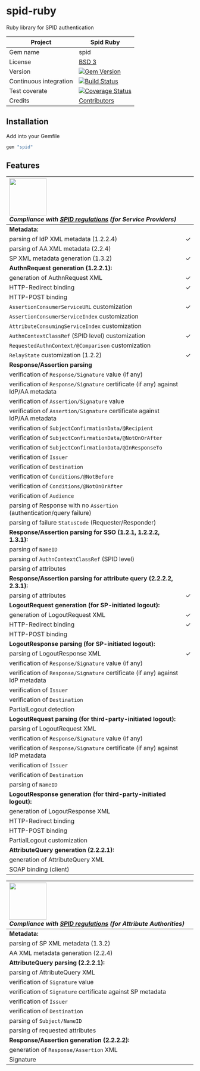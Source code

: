 # spid-ruby

Ruby library for SPID authentication


| Project                | Spid Ruby |
| ---------------------- | ------------ |
| Gem name               | spid |
| License                | [BSD 3](https://github.com/italia/spid-ruby/blob/master/LICENSE) |
| Version                | [![Gem Version](https://badge.fury.io/rb/spid.svg)](http://badge.fury.io/rb/spid) |
| Continuous integration | [![Build Status](https://secure.travis-ci.org/italia/spid-ruby.svg?branch=master)](https://travis-ci.org/italia/spid-ruby) |
| Test coverate          | [![Coverage Status](https://coveralls.io/repos/github/italia/spid-ruby/badge.svg?branch=master)](https://coveralls.io/github/italia/spid-ruby?branch=master) |
| Credits                | [Contributors](https://github.com/italia/spid-ruby/graphs/contributors) |

## Installation

Add into your Gemfile

```ruby
gem "spid"
```


## Features

|<img src="https://github.com/italia/spid-graphics/blob/master/spid-logos/spid-logo-c-lb.png?raw=true" width="100" /><br />_Compliance with [SPID regulations](http://www.agid.gov.it/sites/default/files/circolari/spid-regole_tecniche_v1.pdf) (for Service Providers)_||
|:---|:---|
|**Metadata:**||
|parsing of IdP XML metadata (1.2.2.4)|✓|
|parsing of AA XML metadata (2.2.4)||
|SP XML metadata generation (1.3.2)|✓|
|**AuthnRequest generation (1.2.2.1):**||
|generation of AuthnRequest XML|✓|
|HTTP-Redirect binding|✓|
|HTTP-POST binding||
|`AssertionConsumerServiceURL` customization|✓|
|`AssertionConsumerServiceIndex` customization||
|`AttributeConsumingServiceIndex` customization||
|`AuthnContextClassRef` (SPID level) customization|✓|
|`RequestedAuthnContext/@Comparison` customization||
|`RelayState` customization (1.2.2)|✓|
|**Response/Assertion parsing**||
|verification of `Response/Signature` value (if any)||
|verification of `Response/Signature` certificate (if any) against IdP/AA metadata||
|verification of `Assertion/Signature` value||
|verification of `Assertion/Signature` certificate against IdP/AA metadata||
|verification of `SubjectConfirmationData/@Recipient`||
|verification of `SubjectConfirmationData/@NotOnOrAfter`||
|verification of `SubjectConfirmationData/@InResponseTo`||
|verification of `Issuer`||
|verification of `Destination`||
|verification of `Conditions/@NotBefore`||
|verification of `Conditions/@NotOnOrAfter`||
|verification of `Audience`||
|parsing of Response with no `Assertion` (authentication/query failure)||
|parsing of failure `StatusCode` (Requester/Responder)||
|**Response/Assertion parsing for SSO (1.2.1, 1.2.2.2, 1.3.1):**||
|parsing of `NameID`||
|parsing of `AuthnContextClassRef` (SPID level)||
|parsing of attributes||
|**Response/Assertion parsing for attribute query (2.2.2.2, 2.3.1):**||
|parsing of attributes|✓|
|**LogoutRequest generation (for SP-initiated logout):**||
|generation of LogoutRequest XML|✓|
|HTTP-Redirect binding|✓|
|HTTP-POST binding||
|**LogoutResponse parsing (for SP-initiated logout):**||
|parsing of LogoutResponse XML|✓|
|verification of `Response/Signature` value (if any)||
|verification of `Response/Signature` certificate (if any) against IdP metadata||
|verification of `Issuer`||
|verification of `Destination`||
|PartialLogout detection||
|**LogoutRequest parsing (for third-party-initiated logout):**||
|parsing of LogoutRequest XML||
|verification of `Response/Signature` value (if any)||
|verification of `Response/Signature` certificate (if any) against IdP metadata||
|verification of `Issuer`||
|verification of `Destination`||
|parsing of `NameID`||
|**LogoutResponse generation (for third-party-initiated logout):**||
|generation of LogoutResponse XML||
|HTTP-Redirect binding||
|HTTP-POST binding||
|PartialLogout customization||
|**AttributeQuery generation (2.2.2.1):**||
|generation of AttributeQuery XML||
|SOAP binding (client)||

|<img src="https://github.com/italia/spid-graphics/blob/master/spid-logos/spid-logo-c-lb.png?raw=true" width="100" /><br />_Compliance with [SPID regulations](http://www.agid.gov.it/sites/default/files/circolari/spid-regole_tecniche_v1.pdf) (for Attribute Authorities)_||
|:---|:---|
|**Metadata:**||
|parsing of SP XML metadata (1.3.2)||
|AA XML metadata generation (2.2.4)||
|**AttributeQuery parsing (2.2.2.1):**||
|parsing of AttributeQuery XML||
|verification of `Signature` value||
|verification of `Signature` certificate against SP metadata||
|verification of `Issuer`||
|verification of `Destination`||
|parsing of `Subject/NameID`||
|parsing of requested attributes||
|**Response/Assertion generation (2.2.2.2):**||
|generation of `Response/Assertion` XML||
|Signature||
